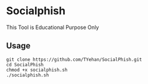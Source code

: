 # Socialphish

This Tool is Educational Purpose Only


## Usage
```
git clone https://github.com/TYehan/SocialPhish.git
cd SocialPhish
chmod +x socialphish.sh
./socialphish.sh
```

